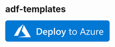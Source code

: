 # adf-templates

[![Deploy To Azure](https://raw.githubusercontent.com/Azure/azure-quickstart-templates/master/1-CONTRIBUTION-GUIDE/images/deploytoazure.svg?sanitize=true)](https://portal.azure.com/#create/Microsoft.Template/uri/https%3a%2f%2raw.githubusercontent.com%2ffebinrejoe%2fadf-templates%2fmaster%2fazuredeploy.json)

